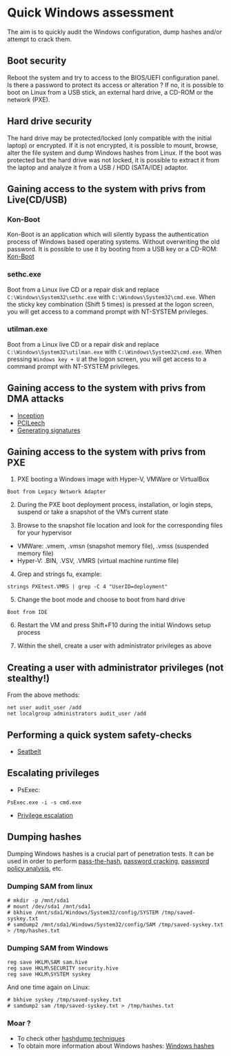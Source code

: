 # Quick Windows assessment

The aim is to quickly audit the Windows configuration, dump hashes and/or
attempt to crack them.

## Boot security

Reboot the system and try to access to the BIOS/UEFI configuration panel. Is
there a password to protect its access or alteration ? If no, it is possible to
boot on Linux from a USB stick, an external hard drive, a CD-ROM or the network
(PXE).

## Hard drive security

The hard drive may be protected/locked (only compatible with the initial laptop) or
encrypted. If it is not encrypted, it is possible to mount, browse, alter the
file system and dump Windows hashes from Linux. If the boot was protected but
the hard drive was not locked, it is possible to extract it from the laptop and
analyze it from a USB / HDD (SATA/IDE) adaptor.

## Gaining access to the system with privs from Live(CD/USB)

### Kon-Boot

Kon-Boot is an application which will silently bypass the authentication process
of Windows based operating systems. Without overwriting the old password. It is
possible to use it by booting from a USB key or a CD-ROM:
[Kon-Boot](https://www.piotrbania.com/all/kon-boot/)

### sethc.exe

Boot from a Linux live CD or a repair disk and replace
`C:\Windows\System32\sethc.exe` with `C:\Windows\System32\cmd.exe`. When the
sticky key combination (Shift 5 times) is pressed at the logon screen, you will
get access to a command prompt with NT-SYSTEM privileges.

### utilman.exe

Boot from a Linux live CD or a repair disk and replace
`C:\Windows\System32\utilman.exe` with `C:\Windows\System32\cmd.exe`. When
pressing `Windows key + U` at the logon screen, you will get access to a
command prompt with NT-SYSTEM privileges.

## Gaining access to the system with privs from DMA attacks

* [Inception](https://github.com/carmaa/inception)
* [PCILeech](https://github.com/ufrisk/pcileech)
* [Generating signatures](https://sysdream.com/news/lab/2017-12-22-windows-dma-attacks-gaining-system-shells-using-a-generic-patch/)

## Gaining access to the system with privs from PXE

1. PXE booting a Windows image with Hyper-V, VMWare or VirtualBox
```
Boot from Legacy Network Adapter
```

2. During the PXE boot deployment process, installation, or login steps, suspend or take a snapshot of the VM’s current state

3. Browse to the snapshot file location and look for the corresponding files for your hypervisor
- VMWare: .vmem, .vmsn (snapshot memory file), .vmss (suspended memory file)
- Hyper-V: .BIN, .VSV, .VMRS (virtual machine runtime file)

4. Grep and strings fu, example:
```
strings PXEtest.VMRS | grep -C 4 "UserID=deployment"
```

5. Change the boot mode and choose to boot from hard drive
```
Boot from IDE
```

6. Restart the VM and press Shift+F10 during the initial Windows setup process

7. Within the shell, create a user with administrator privileges as above

## Creating a user with administrator privileges (not stealthy!)

From the above methods:
```
net user audit_user /add
net localgroup administrators audit_user /add
```

## Performing a quick system safety-checks
* [Seatbelt](tools/Seatbelt.md)

## Escalating privileges
* PsExec:
```
PsExec.exe -i -s cmd.exe
```

* [Privilege escalation](guidelines/internal/PrivEsc.md)

## Dumping hashes

Dumping Windows hashes is a crucial part of penetration tests. It can be used in
order to perform [pass-the-hash](guidelines/internal/Pass-the-hash.md),
[password cracking](guidelines/internal/PasswordCracking.md),
[password policy analysis](guidelines/internal/PasspolAuditing.md), etc.

### Dumping SAM from linux

```
# mkdir -p /mnt/sda1
# mount /dev/sda1 /mnt/sda1
# bkhive /mnt/sda1/Windows/System32/config/SYSTEM /tmp/saved-syskey.txt
# samdump2 /mnt/sda1/Windows/System32/config/SAM /tmp/saved-syskey.txt > /tmp/hashes.txt
```

### Dumping SAM from Windows

```
reg save HKLM\SAM sam.hive
reg save HKLM\SECURITY security.hive
reg save HKLM\SYSTEM syskey
```

And one time again on Linux:
```
# bkhive syskey /tmp/saved-syskey.txt
# samdump2 sam /tmp/saved-syskey.txt > /tmp/hashes.txt
```

### Moar ?
* To check other [hashdump techniques](guidelines/internal/HashDump.md)
* To obtain more information about Windows hashes: [Windows hashes](guidelines/internal/WindowsHashes.md)
